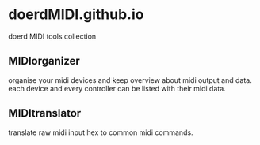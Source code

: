 # doerdMIDI.github.io
doerd MIDI tools collection

## MIDIorganizer
organise your midi devices and keep overview about midi output and data.
each device and every controller can be listed with their midi data.

## MIDItranslator
translate raw midi input hex to common midi commands.